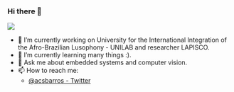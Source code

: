 ### Hi there 👋
![](https://)
- 🔭 I’m currently working on University for the International Integration of the Afro-Brazilian Lusophony - UNILAB and 
researcher LAPISCO.
- 🌱 I’m currently learning many things :).
- 💬 Ask me about embedded systems and computer vision.
- 📫 How to reach me:
  - [@acsbarros - Twitter](https://twitter.com/acsbarros)
